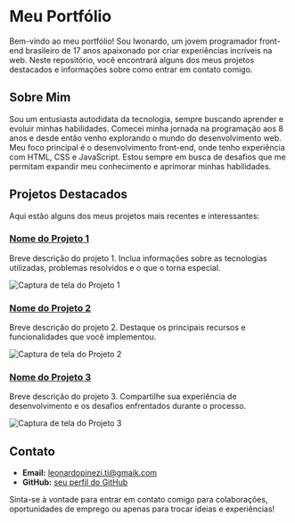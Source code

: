 # Meu Portfólio

Bem-vindo ao meu portfólio! Sou lwonardo, um jovem programador front-end brasileiro de 17 anos apaixonado por criar experiências incríveis na web. Neste repositório, você encontrará alguns dos meus projetos destacados e informações sobre como entrar em contato comigo.

## Sobre Mim

Sou um entusiasta autodidata da tecnologia, sempre buscando aprender e evoluir minhas habilidades. Comecei minha jornada na programação aos 8 anos e desde então venho explorando o mundo do desenvolvimento web. Meu foco principal é o desenvolvimento front-end, onde tenho experiência com HTML, CSS e JavaScript. Estou sempre em busca de desafios que me permitam expandir meu conhecimento e aprimorar minhas habilidades.

## Projetos Destacados

Aqui estão alguns dos meus projetos mais recentes e interessantes:

### [Nome do Projeto 1](link_para_o_projeto)
Breve descrição do projeto 1. Inclua informações sobre as tecnologias utilizadas, problemas resolvidos e o que o torna especial.

![Captura de tela do Projeto 1](link_para_a_imagem)

### [Nome do Projeto 2](link_para_o_projeto)
Breve descrição do projeto 2. Destaque os principais recursos e funcionalidades que você implementou.

![Captura de tela do Projeto 2](link_para_a_imagem)

### [Nome do Projeto 3](link_para_o_projeto)
Breve descrição do projeto 3. Compartilhe sua experiência de desenvolvimento e os desafios enfrentados durante o processo.

![Captura de tela do Projeto 3](link_para_a_imagem)

## Contato

- **Email:** leonardopinezi.ti@gmaik.com
- **GitHub:** [seu perfil do GitHub](link_para_o_perfil)

Sinta-se à vontade para entrar em contato comigo para colaborações, oportunidades de emprego ou apenas para trocar ideias e experiências!
